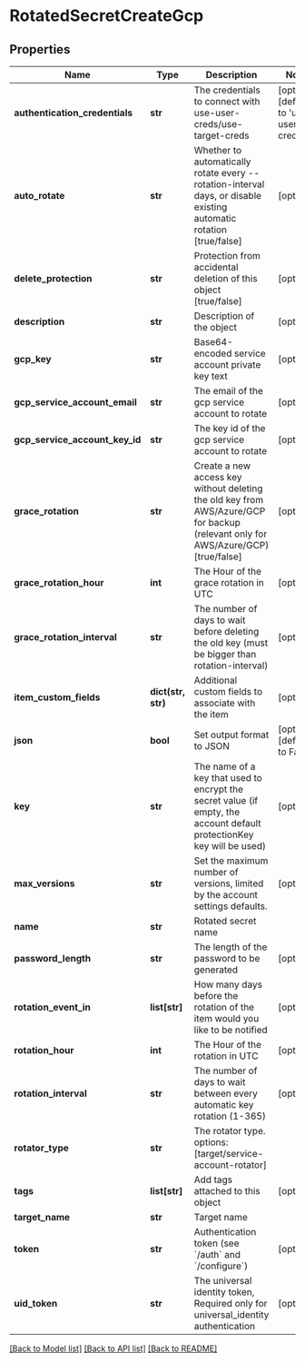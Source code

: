 # RotatedSecretCreateGcp

## Properties
Name | Type | Description | Notes
------------ | ------------- | ------------- | -------------
**authentication_credentials** | **str** | The credentials to connect with use-user-creds/use-target-creds | [optional] [default to 'use-user-creds']
**auto_rotate** | **str** | Whether to automatically rotate every --rotation-interval days, or disable existing automatic rotation [true/false] | [optional] 
**delete_protection** | **str** | Protection from accidental deletion of this object [true/false] | [optional] 
**description** | **str** | Description of the object | [optional] 
**gcp_key** | **str** | Base64-encoded service account private key text | [optional] 
**gcp_service_account_email** | **str** | The email of the gcp service account to rotate | [optional] 
**gcp_service_account_key_id** | **str** | The key id of the gcp service account to rotate | [optional] 
**grace_rotation** | **str** | Create a new access key without deleting the old key from AWS/Azure/GCP for backup (relevant only for AWS/Azure/GCP) [true/false] | [optional] 
**grace_rotation_hour** | **int** | The Hour of the grace rotation in UTC | [optional] 
**grace_rotation_interval** | **str** | The number of days to wait before deleting the old key (must be bigger than rotation-interval) | [optional] 
**item_custom_fields** | **dict(str, str)** | Additional custom fields to associate with the item | [optional] 
**json** | **bool** | Set output format to JSON | [optional] [default to False]
**key** | **str** | The name of a key that used to encrypt the secret value (if empty, the account default protectionKey key will be used) | [optional] 
**max_versions** | **str** | Set the maximum number of versions, limited by the account settings defaults. | [optional] 
**name** | **str** | Rotated secret name | 
**password_length** | **str** | The length of the password to be generated | [optional] 
**rotation_event_in** | **list[str]** | How many days before the rotation of the item would you like to be notified | [optional] 
**rotation_hour** | **int** | The Hour of the rotation in UTC | [optional] 
**rotation_interval** | **str** | The number of days to wait between every automatic key rotation (1-365) | [optional] 
**rotator_type** | **str** | The rotator type. options: [target/service-account-rotator] | 
**tags** | **list[str]** | Add tags attached to this object | [optional] 
**target_name** | **str** | Target name | 
**token** | **str** | Authentication token (see &#x60;/auth&#x60; and &#x60;/configure&#x60;) | [optional] 
**uid_token** | **str** | The universal identity token, Required only for universal_identity authentication | [optional] 

[[Back to Model list]](../README.md#documentation-for-models) [[Back to API list]](../README.md#documentation-for-api-endpoints) [[Back to README]](../README.md)


